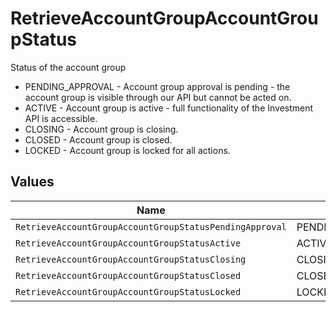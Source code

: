 # RetrieveAccountGroupAccountGroupStatus

Status of the account group
* PENDING_APPROVAL - Account group approval is pending - the account group is visible through our API but cannot be acted on.
* ACTIVE - Account group is active - full functionality of the Investment API is accessible.
* CLOSING - Account group is closing.
* CLOSED - Account group is closed.
* LOCKED - Account group is locked for all actions.


## Values

| Name                                                    | Value                                                   |
| ------------------------------------------------------- | ------------------------------------------------------- |
| `RetrieveAccountGroupAccountGroupStatusPendingApproval` | PENDING_APPROVAL                                        |
| `RetrieveAccountGroupAccountGroupStatusActive`          | ACTIVE                                                  |
| `RetrieveAccountGroupAccountGroupStatusClosing`         | CLOSING                                                 |
| `RetrieveAccountGroupAccountGroupStatusClosed`          | CLOSED                                                  |
| `RetrieveAccountGroupAccountGroupStatusLocked`          | LOCKED                                                  |